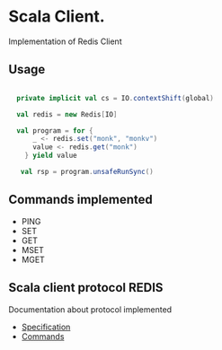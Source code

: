 # Scala Client.

Implementation of Redis Client

## Usage

```scala

  private implicit val cs = IO.contextShift(global)

  val redis = new Redis[IO]

  val program = for {
      _ <- redis.set("monk", "monkv")
      value <- redis.get("monk")
    } yield value

   val rsp = program.unsafeRunSync()
```

## Commands implemented

* PING
* SET
* GET
* MSET
* MGET

## Scala client protocol REDIS

Documentation about protocol implemented

* [Specification](https://redis.io/topics/protocol)
* [Commands](https://redis.io/commands)
